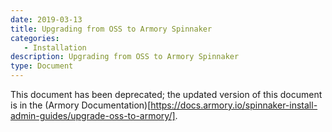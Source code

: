 ```yaml
---
date: 2019-03-13
title: Upgrading from OSS to Armory Spinnaker
categories:
   - Installation
description: Upgrading from OSS to Armory Spinnaker
type: Document
---
```


This document has been deprecated; the updated version of this document is in the (Armory Documentation)[https://docs.armory.io/spinnaker-install-admin-guides/upgrade-oss-to-armory/].